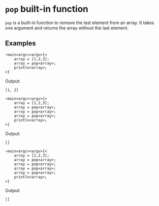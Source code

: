 # `pop` built-in function
`pop` is a built-in function to remove the last element from an array. It takes one argument and returns the array without the last element.

## Examples
```ocypode
~main<argc><argv>{<
    array = [1,2,3];
    array = pop<array>;
    println<array>;
>}
```
Output:
```
[1, 2]
```

```ocypode
~main<argc><argv>{<
    array = [1,2,3];
    array = pop<array>;
    array = pop<array>;
    array = pop<array>;
    println<array>;
>}
```
Output:
```
[]
```

```ocypode
~main<argc><argv>{<
    array = [1,2,3];
    array = pop<array>;
    array = pop<array>;
    array = pop<array>;
    array = pop<array>;
    println<array>;
>}
```
Output:
```
[]
```
